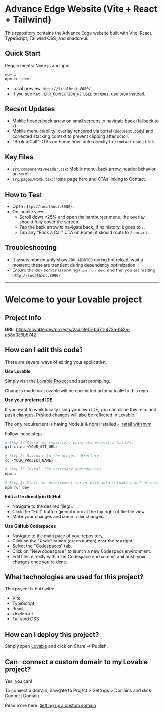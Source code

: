 # Advance Edge Website (Vite + React + Tailwind)

This repository contains the Advance Edge website built with Vite, React, TypeScript, Tailwind CSS, and shadcn-ui.

## Quick Start

Requirements: Node.js and npm.

```sh
npm i
npm run dev
```

- Local preview: `http://localhost:8080/`
- If you see `net::ERR_CONNECTION_REFUSED` on `8081`, use `8080` instead.

## Recent Updates

- Mobile header back arrow on small screens to navigate back (fallback to `/`).
- Mobile menu stability: overlay rendered via portal (`document.body`) and corrected stacking context to prevent clipping after scroll.
- "Book a Call" CTAs on Home now route directly to `/contact` using `Link`.

## Key Files

- `src/components/Header.tsx`: Mobile menu, back arrow, header behavior on scroll.
- `src/pages/Home.tsx`: Home page hero and CTAs linking to Contact.

## How to Test

- Open `http://localhost:8080/`.
- On mobile view:
  - Scroll down ≥25% and open the hamburger menu; the overlay should fully cover the screen.
  - Tap the back arrow to navigate back; if no history, it goes to `/`.
  - Tap any "Book a Call" CTA on Home; it should route to `/contact`.

## Troubleshooting

- If assets momentarily show `ERR_ABORTED` during hot reload, wait a moment; these are transient during dependency optimization.
- Ensure the dev server is running (`npm run dev`) and that you are visiting `http://localhost:8080/`.

---
 
# Welcome to your Lovable project

## Project info

**URL**: https://lovable.dev/projects/2ada3e15-bd7d-473a-b52e-a58d086b5742

## How can I edit this code?

There are several ways of editing your application.

**Use Lovable**

Simply visit the [Lovable Project](https://lovable.dev/projects/2ada3e15-bd7d-473a-b52e-a58d086b5742) and start prompting.

Changes made via Lovable will be committed automatically to this repo.

**Use your preferred IDE**

If you want to work locally using your own IDE, you can clone this repo and push changes. Pushed changes will also be reflected in Lovable.

The only requirement is having Node.js & npm installed - [install with nvm](https://github.com/nvm-sh/nvm#installing-and-updating)

Follow these steps:

```sh
# Step 1: Clone the repository using the project's Git URL.
git clone <YOUR_GIT_URL>

# Step 2: Navigate to the project directory.
cd <YOUR_PROJECT_NAME>

# Step 3: Install the necessary dependencies.
npm i

# Step 4: Start the development server with auto-reloading and an instant preview.
npm run dev
```

**Edit a file directly in GitHub**

- Navigate to the desired file(s).
- Click the "Edit" button (pencil icon) at the top right of the file view.
- Make your changes and commit the changes.

**Use GitHub Codespaces**

- Navigate to the main page of your repository.
- Click on the "Code" button (green button) near the top right.
- Select the "Codespaces" tab.
- Click on "New codespace" to launch a new Codespace environment.
- Edit files directly within the Codespace and commit and push your changes once you're done.

## What technologies are used for this project?

This project is built with:

- Vite
- TypeScript
- React
- shadcn-ui
- Tailwind CSS

## How can I deploy this project?

Simply open [Lovable](https://lovable.dev/projects/2ada3e15-bd7d-473a-b52e-a58d086b5742) and click on Share -> Publish.

## Can I connect a custom domain to my Lovable project?

Yes, you can!

To connect a domain, navigate to Project > Settings > Domains and click Connect Domain.

Read more here: [Setting up a custom domain](https://docs.lovable.dev/tips-tricks/custom-domain#step-by-step-guide)
